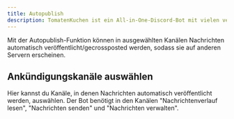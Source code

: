 ```yaml
---
title: Autopublish
description: TomatenKuchen ist ein All-in-One-Discord-Bot mit vielen verschiedenen Funktionen. Mit Autopublish können Nachrichten in Ankündigungskanälen automatisch veröffentlicht werden.
---
```


Mit der Autopublish-Funktion können in ausgewählten Kanälen Nachrichten automatisch veröffentlicht/gecrossposted werden, sodass sie auf anderen Servern erscheinen.

## Ankündigungskanäle auswählen

Hier kannst du Kanäle, in denen Nachrichten automatisch veröffentlicht werden, auswählen. Der Bot benötigt in den Kanälen "Nachrichtenverlauf lesen", "Nachrichten senden" und "Nachrichten verwalten".

